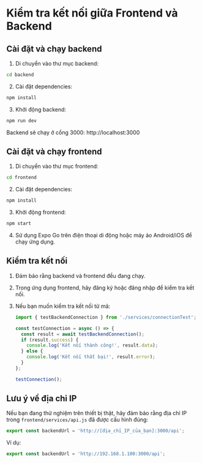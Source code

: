 # Kiểm tra kết nối giữa Frontend và Backend

## Cài đặt và chạy backend

1. Di chuyển vào thư mục backend:
```bash
cd backend
```

2. Cài đặt dependencies:
```bash
npm install
```

3. Khởi động backend:
```bash
npm run dev
```

Backend sẽ chạy ở cổng 3000: http://localhost:3000

## Cài đặt và chạy frontend

1. Di chuyển vào thư mục frontend:
```bash
cd frontend
```

2. Cài đặt dependencies:
```bash
npm install
```

3. Khởi động frontend:
```bash
npm start
```

4. Sử dụng Expo Go trên điện thoại di động hoặc máy ảo Android/iOS để chạy ứng dụng.

## Kiểm tra kết nối

1. Đảm bảo rằng backend và frontend đều đang chạy.

2. Trong ứng dụng frontend, hãy đăng ký hoặc đăng nhập để kiểm tra kết nối.

3. Nếu bạn muốn kiểm tra kết nối từ mã:
   
   ```javascript
   import { testBackendConnection } from './services/connectionTest';
   
   const testConnection = async () => {
     const result = await testBackendConnection();
     if (result.success) {
       console.log('Kết nối thành công!', result.data);
     } else {
       console.log('Kết nối thất bại!', result.error);
     }
   };
   
   testConnection();
   ```

## Lưu ý về địa chỉ IP

Nếu bạn đang thử nghiệm trên thiết bị thật, hãy đảm bảo rằng địa chỉ IP trong `frontend/services/api.js` đã được cấu hình đúng:

```javascript
export const backendUrl = 'http://[địa_chỉ_IP_của_bạn]:3000/api';
```

Ví dụ:
```javascript
export const backendUrl = 'http://192.168.1.100:3000/api';
``` 